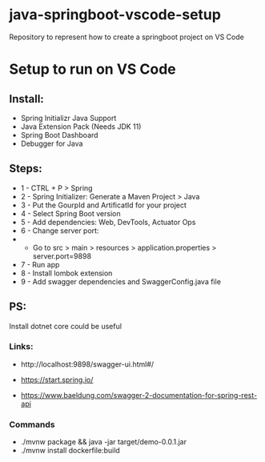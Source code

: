 # java-springboot-vscode-setup
Repository to represent how to create a springboot project on VS Code

# Setup to run on VS Code

## Install:

* Spring Initializr Java Support
* Java Extension Pack (Needs JDK 11)
* Spring Boot Dashboard
* Debugger for Java

## Steps:

* 1 - CTRL + P > Spring
* 2 - Spring Initializer: Generate a Maven Project > Java
* 3 - Put the GourpId and ArtificatId for your project
* 4 - Select Spring Boot version
* 5 -  Add dependencies: Web, DevTools, Actuator Ops
* 6 - Change server port: 
* * Go to src > main > resources > application.properties > server.port=9898
* 7 - Run app
* 8 - Install lombok extension
* 9 - Add swagger dependencies and SwaggerConfig.java file

## PS:

Install dotnet core could be useful

### Links:

* http://localhost:9898/swagger-ui.html#/

* https://start.spring.io/

* https://www.baeldung.com/swagger-2-documentation-for-spring-rest-api

### Commands

* ./mvnw package && java -jar target/demo-0.0.1.jar
* ./mvnw install dockerfile:build
